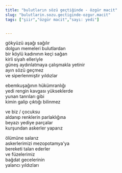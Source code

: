 ```yaml
---
title: "bulutların sözü geçtiğinde - özgür macit"
slug: "bulutlarin.sozu.gectiginde-ozgur.macit"
tags: ["şiir","özgür macit","sayı: yedi"]


---
```

gökyüzü aşağı sağılır    
dolgun memeleri bulutlardan  
bir köylü kadınının keçi sağan  
kirli siyah elleriyle  
güneş aydınlatmaya çalışmakla yetinir  
ayın sözü geçmez  
ve siperlenmiştir yıldızlar

ebemkuşağının hükümranlığı  
yedi rengin kavgası yükseklerde  
yunan tanrıları gibi  
kimin galip çıktığı bilinmez

ve biz / çocuksu  
aldanıp renklerin parlaklığına  
beyazı yediye parçalar  
kurşundan askerler yaparız

ölümüne salarız  
askerlerimizi mezopotamya'ya  
bereketi talan ederler  
ve füzelerimiz  
bağdat gecelerinin  
yalancı yıldızları
